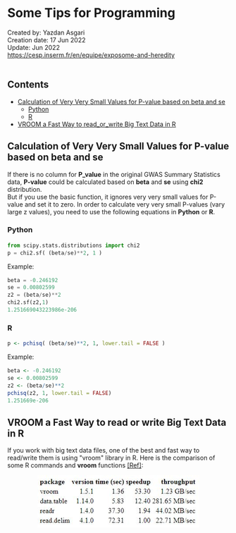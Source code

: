 # Some Tips for Programming
Created by: Yazdan Asgari<br>
Creation date: 17 Jun 2022<br>
Update: Jun 2022<br>
https://cesp.inserm.fr/en/equipe/exposome-and-heredity
<br>
<br>

## Contents
- [Calculation of Very Very Small Values for P-value based on beta and se](#calculation-of-very-very-small-values-for-p-value-based-on-beta-and-se)
  * [Python](#python)
  * [R](#r)
- [VROOM a Fast Way to read_or_write Big Text Data in R](#vroom-a-fast-way-to-read-or-write-big-text-data-in-r)


## Calculation of Very Very Small Values for P-value based on beta and se
If there is no column for **P_value** in the original GWAS Summary Statistics data, **P-value** could be calculated based on **beta** and **se** using **chi2** distribution. <br>
But if you use the basic function, it ignores very very small values for P-value and set it to zero. In order to calculate very very small P-values (vary large z values), you need to use the following equations in **Python** or **R**. 
### Python
```python
from scipy.stats.distributions import chi2
p = chi2.sf( (beta/se)**2, 1 )
```
Example:
```python
beta = -0.246192				
se = 0.00802599	
z2 = (beta/se)**2
chi2.sf(z2,1)
1.251669043223986e-206
```
### R
```R
p <- pchisq( (beta/se)**2, 1, lower.tail = FALSE )
```
Example:
```R
beta <- -0.246192				
se <- 0.00802599	
z2 <- (beta/se)**2
pchisq(z2, 1, lower.tail = FALSE)
1.251669e-206
```
## VROOM a Fast Way to read or write Big Text Data in R
If you work with big text data files, one of the best and fast way to read/write them is using "vroom" library in R. Here is the comparison of some R commands and **vroom** functions [[Ref]](https://cran.r-project.org/web/packages/vroom/readme/README.html):
<div align="center">
<kbd>
  <img src="Images/vroom_comparison.JPG"/>
</kbd>
</div>
<br></br>



